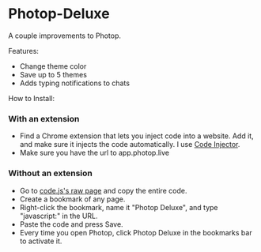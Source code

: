 # Photop-Deluxe
A couple improvements to Photop.

Features:
+ Change theme color
+ Save up to 5 themes
+ Adds typing notifications to chats

How to Install:
### With an extension
+ Find a Chrome extension that lets you inject code into a website. Add it, and make sure it injects the code automatically. I use [Code Injector](https://chrome.google.com/webstore/detail/code-injector/jgcallaoodbhagkaoobenaabockcejmc).
+ Make sure you have the url to app.photop.live
### Without an extension
+ Go to [code.js's raw page](https://raw.githubusercontent.com/wutadamyt/Photop-Deluxe/main/code.js) and copy the entire code.
+ Create a bookmark of any page.
+ Right-click the bookmark, name it "Photop Deluxe", and type "javascript:" in the URL.
+ Paste the code and press Save.
+ Every time you open Photop, click Photop Deluxe in the bookmarks bar to activate it.
